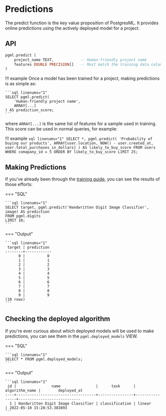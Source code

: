 # Predictions

The predict function is the key value proposition of PostgresML. It provides online predictions using the actively deployed model for a project.

## API

```sql linenums="1" title="pgml.predict"
pgml.predict (
	project_name TEXT,            -- Human-friendly project name
	features DOUBLE PRECISION[]   -- Must match the training data column order
)
```

!!! example
    Once a model has been trained for a project, making predictions is as simple as:
    
    ```sql linenums="1"
    SELECT pgml.predict(
        'Human-friendly project name', 
        ARRAY[...]
    ) AS prediction_score;
    ```

where `ARRAY[...]` is the same list of features for a sample used in training. This score can be used in normal queries, for example:

!!! example
    ```sql linenums="1"
    SELECT *,
        pgml.predict(
            'Probability of buying our products',
            ARRAY[user.location, NOW() - user.created_at, user.total_purchases_in_dollars]
        ) AS likely_to_buy_score
    FROM users
    WHERE comapany_id = 5
    ORDER BY likely_to_buy_score
    LIMIT 25;
    ```


## Making Predictions

If you've already been through the [training guide](/user_guides/training/overview/), you can see the results of those efforts:

=== "SQL"

    ```sql linenums="1"
    SELECT target, pgml.predict('Handwritten Digit Image Classifier', image) AS prediction
    FROM pgml.digits 
    LIMIT 10;
    ```

=== "Output"

    ```sql linenums="1"
     target | prediction
    --------+------------
          0 |          0
          1 |          1
          2 |          2
          3 |          3
          4 |          4
          5 |          5
          6 |          6
          7 |          7
          8 |          8
          9 |          9
    (10 rows)
    ```

## Checking the deployed algorithm
If you're ever curious about which deployed models will be used to make predictions, you can see them in the `pgml.deployed_models` VIEW.

=== "SQL"

    ```sql linenums="1"
    SELECT * FROM pgml.deployed_models;
    ```

=== "Output"

    ```sql linenums="1"
     id |                name                |      task      | algorithm_name |        deployed_at
    ----+------------------------------------+----------------+----------------+----------------------------
      1 | Handwritten Digit Image Classifier | classification | linear         | 2022-05-10 15:28:53.383893
    ```

